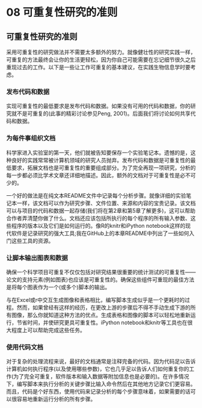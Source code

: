 # 08 可重复性研究的准则

## 可重复性研究的准则

采用可重复性的研究做法并不需要太多额外的努力。就像健壮性的研究实践一样，可重复的方法最终会让你的生活更轻松，因为你自己可能需要在忘记细节很久之后重现过去的工作。以下是一些让工作可重复的基本建议，在实践生物信息学时要考虑。

### 发布代码和数据

实现可重复性的最低要求是发布代码和数据。如果没有可用的代码和数据，你的研究就不是可重复的(此事的精彩讨论参见Peng, 2001)。后面我们将讨论如何共享代码和数据。

### 为每件事组织文档

科学家进入实验室的第一天，他们就被告知要保存一个实验笔记本。遗憾的是，这种良好的实践常常被计算机领域的研究人员抛弃。发布代码和数据是可重复性的最低要求，拓展文档也是可重复性的重要组成部分。为了完全再现一项研究，分析的每一步都必须比学术文章还详细地描述。因此，额外的文档对于可重复性是必不可少的。

一个好的做法是在纯文本README文件中记录每个分析步骤。就像详细的实验笔记本一样，该文档可以作为研究步骤、文件位置、来源和内容的宝贵记录。该文档可以与项目的代码和数据一起存储(我们将在第2章和第5章了解更多)，这可以帮助合作者弄清楚你做了什么。文档还应该包括所执行的每个程序的所有输入参数、这些程序的版本以及它们是如何运行的。像R的knitr和iPython notebook这样的现代软件是记录研究的强大工具;我在GitHub上的本章README中列出了一些如何入门这些工具的资源。

### 让脚本输出图表和数据

确保一个科学项目可重复不仅仅包括对研究结果很重要的统计测试的可重复性——论文的支持元素(例如图表)也应该是可重复性的。确保这些组件可重现的最佳方法是将每个图表作为一个(或多个)脚本的输出。&#x20;

与在Excel或r中交互生成图像和表格相比，编写脚本生成似乎是一个更耗时的过程。然而，如果曾经有这样的经历，在更改上游的步骤后不得不手动生成下游的所有图像，那么你就知道这种方法的优点。生成表格和图像的脚本可以轻松地重新运行，节省时间，并使研究更具可重复性。iPython notebook和knitr等工具也在很大程度上可以帮助完成这些任务。

### 使用代码文档

对于复杂的处理流程来说，最好的文档通常是注释完备的代码。因为代码足以告诉计算机如何执行程序(以及使用哪些参数)，它也几乎足以告诉人们如何重复你的工作(为了完全可重复，软件版本和输入数据等附加信息也是必要的)。在许多情况下，编写脚本来执行分析的关键步骤比输入命令然后在其他地方记录它们更容易。而且，代码是个好东西，使用代码来记录分析的每个步骤意味着，如果需要的话可以很容易地重新运行分析的所有步骤。
